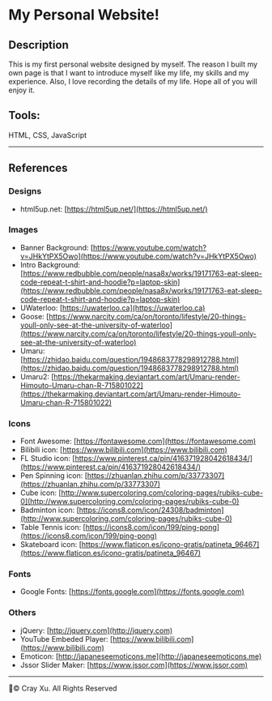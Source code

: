 # My Personal Website!
## Description
This is my first personal website designed by myself. The reason I built my own page is that I want to introduce myself like my life, my skills and my experience. Also, I love recording the details of my life. Hope all of you will enjoy it. 

## Tools: 
HTML, CSS, JavaScript

---
## References
### Designs
* html5up.net: [https://html5up.net/](https://html5up.net/)
### Images
* Banner Background: [https://www.youtube.com/watch?v=JHkYtPX5Owo](https://www.youtube.com/watch?v=JHkYtPX5Owo)
* Intro Background: [https://www.redbubble.com/people/nasa8x/works/19171763-eat-sleep-code-repeat-t-shirt-and-hoodie?p=laptop-skin](https://www.redbubble.com/people/nasa8x/works/19171763-eat-sleep-code-repeat-t-shirt-and-hoodie?p=laptop-skin)
* UWaterloo: [https://uwaterloo.ca](https://uwaterloo.ca)
* Goose: [https://www.narcity.com/ca/on/toronto/lifestyle/20-things-youll-only-see-at-the-university-of-waterloo](https://www.narcity.com/ca/on/toronto/lifestyle/20-things-youll-only-see-at-the-university-of-waterloo)
* Umaru: [https://zhidao.baidu.com/question/1948683778298912788.html](https://zhidao.baidu.com/question/1948683778298912788.html)
* Umaru2: [https://thekarmaking.deviantart.com/art/Umaru-render-Himouto-Umaru-chan-R-715801022](https://thekarmaking.deviantart.com/art/Umaru-render-Himouto-Umaru-chan-R-715801022)
### Icons
* Font Awesome: [https://fontawesome.com](https://fontawesome.com)
* Bilibili icon: [https://www.bilibili.com](https://www.bilibili.com)
* FL Studio icon: [https://www.pinterest.ca/pin/416371928042618434/](https://www.pinterest.ca/pin/416371928042618434/)
* Pen Spinning icon: [https://zhuanlan.zhihu.com/p/33773307](https://zhuanlan.zhihu.com/p/33773307)
* Cube icon: [http://www.supercoloring.com/coloring-pages/rubiks-cube-0](http://www.supercoloring.com/coloring-pages/rubiks-cube-0)
* Badminton icon: [https://icons8.com/icon/24308/badminton](http://www.supercoloring.com/coloring-pages/rubiks-cube-0)
* Table Tennis icon: [https://icons8.com/icon/199/ping-pong](https://icons8.com/icon/199/ping-pong)
* Skateboard icon: [https://www.flaticon.es/icono-gratis/patineta_96467](https://www.flaticon.es/icono-gratis/patineta_96467)
### Fonts
* Google Fonts: [https://fonts.google.com](https://fonts.google.com)
### Others
* jQuery: [http://jquery.com](http://jquery.com)
* YouTube Embeded Player: [https://www.bilibili.com](https://www.bilibili.com)
* Emoticon: [http://japaneseemoticons.me](http://japaneseemoticons.me)
* Jssor Slider Maker: [https://www.jssor.com](https://www.jssor.com)
  
---
:pencil:© Cray Xu. All Rights Reserved
